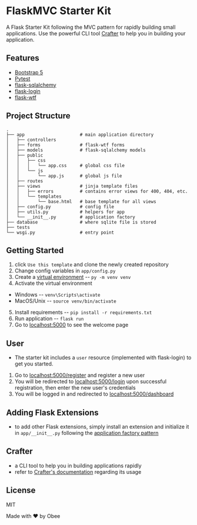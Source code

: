 # FlaskMVC Starter Kit

A Flask Starter Kit following the MVC pattern for rapidly building small applications. Use the powerful CLI tool [Crafter](https://github.com/rdp-jr/crafter) to help you in building your application.

## Features
- [Bootstrap 5](https://getbootstrap.com/docs/5.0/getting-started/introduction/)
- [Pytest](https://docs.pytest.org/en/6.2.x/)
- [flask-sqlalchemy](https://flask-sqlalchemy.palletsprojects.com/en/2.x/)
- [flask-login](https://flask-login.readthedocs.io/en/latest/)
- [flask-wtf](https://flask-wtf.readthedocs.io/en/0.15.x/)

## Project Structure
    .
    ├── app                     # main application directory
    │   ├── controllers          
    │   ├── forms               # flask-wtf forms
    │   ├── models              # flask-sqlalchemy models
    │   ├── public              
    │   │   ├── css             
    │   │   │   └── app.css     # global css file
    │   │   └── js               
    │   │       └── app.js      # global js file
    │   ├── routes              
    │   ├── views               # jinja template files
    │   │   ├── errors          # contains error views for 400, 404, etc.
    │   │   └── templates       
    │   │       └── base.html   # base template for all views    
    │   ├── config.py           # config file
    │   ├── utils.py            # helpers for app
    │   └── __init__.py         # application factory    
    ├── database                # where sqlite file is stored   
    ├── tests                   
    └── wsgi.py                 # entry point


## Getting Started
1. click `Use this template` and clone the newly created repository
2. Change config variables in `app/config.py`
3. Create a [virtual environment](https://docs.python.org/3/tutorial/venv.html) -- `py -m venv venv`
4. Activate the virtual environment 
  * Windows -- `venv\Scripts\activate`
  * MacOS/Unix -- `source venv/bin/activate`
5. Install requirements -- `pip install -r requirements.txt`
6. Run application -- `flask run`
7. Go to [localhost:5000](http://localhost:5000) to see the welcome page

## User 
- The starter kit includes a `user` resource (implemented with flask-login) to get you started.

1. Go to [localhost:5000/register](http://localhost:5000/register) and register a new user
2. You will be redirected to [localhost:5000/login](http://localhost:5000/login) upon successful registration, then enter the new user's credentials
3. You will be logged in and redirected to [localhost:5000/dashboard](http://localhost:5000/dashboard)

## Adding Flask Extensions
-  to add other Flask extensions, simply install an extension and initialize it in `app/__init__.py` following the [application factory pattern](https://flask.palletsprojects.com/en/2.0.x/patterns/appfactories/)

## Crafter
- a CLI tool to help you in building applications rapidly
- refer to [Crafter's documentation](https://github.com/rdp-jr/crafter) regarding its usage

## License
MIT


Made with ❤️ by Obee
